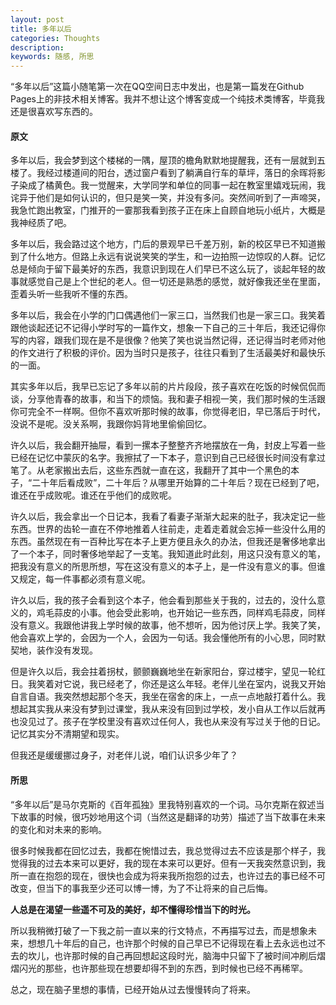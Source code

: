 ```yaml
---
layout: post
title: 多年以后
categories: Thoughts
description: 
keywords: 随感, 所思
---
```


“多年以后”这篇小随笔第一次在QQ空间日志中发出，也是第一篇发在Github Pages上的非技术相关博客。我并不想让这个博客变成一个纯技术类博客，毕竟我还是很喜欢写东西的。

<!--more-->

#### 原文

多年以后，我会梦到这个楼梯的一隅，屋顶的檐角默默地提醒我，还有一层就到五楼了。我经过楼道间的阳台，透过窗户看到了躺满自行车的草坪，落日的余晖将影子染成了橘黄色。我一觉醒来，大学同学和单位的同事一起在教室里嬉戏玩闹，我诧异于他们是如何认识的，但只是笑一笑，并没有多问。突然间听到了一声啼哭，我急忙跑出教室，门推开的一霎那我看到孩子正在床上自顾自地玩小纸片，大概是我神经质了吧。

多年以后，我会路过这个地方，门后的景观早已千差万别，新的校区早已不知道搬到了什么地方。但路上永远有说说笑笑的学生，和一边拍照一边惊叹的人群。记忆总是倾向于留下最美好的东西，我意识到现在人们早已不这么玩了，谈起年轻的故事就感觉自己是上个世纪的老人。但一切还是熟悉的感觉，就好像我还坐在里面，歪着头听一些我听不懂的东西。

多年以后，我会在小学的门口偶遇他们一家三口，当然我们也是一家三口。我笑着跟他谈起还记不记得小学时写的一篇作文，想象一下自己的三十年后，我还记得你写的内容，跟我们现在是不是很像？他笑了笑也说当然记得，还记得当时老师对他的作文进行了积极的评价。因为当时只是孩子，往往只看到了生活最美好和最快乐的一面。

其实多年以后，我早已忘记了多年以前的片片段段，孩子喜欢在吃饭的时候侃侃而谈，分享他青春的故事，和当下的烦恼。我和妻子相视一笑，我们那时候的生活跟你可完全不一样啊。但你不喜欢听那时候的故事，你觉得老旧，早已落后于时代，没说不是呢。没关系啊，我跟你妈背地里偷偷回忆。

许久以后，我会翻开抽屉，看到一摞本子整整齐齐地摆放在一角，封皮上写着一些已经在记忆中蒙灰的名字。我擦拭了一下本子，意识到自己已经很长时间没有拿过笔了。从老家搬出去后，这些东西就一直在这，我翻开了其中一个黑色的本子，“二十年后看成败”，二十年后？从哪里开始算的二十年后？现在已经到了吧，谁还在乎成败呢。谁还在乎他们的成败呢。

许久以后，我会拿出一个日记本，我看了看妻子渐渐大起来的肚子，我决定记一些东西。世界的齿轮一直在不停地推着人往前走，走着走着就会忘掉一些没什么用的东西。虽然现在有一百种比写在本子上更方便且永久的办法，但我还是奢侈地拿出了一个本子，同时奢侈地举起了一支笔。我知道此时此刻，用这只没有意义的笔，把我没有意义的所思所想，写在这没有意义的本子上，是一件没有意义的事。但谁又规定，每一件事都必须有意义呢。

许久以后，我的孩子会看到这个本子，他会看到那些关于我的，过去的，没什么意义的，鸡毛蒜皮的小事。他会受此影响，也开始记一些东西，同样鸡毛蒜皮，同样没有意义。我跟他讲我上学时候的故事，他不想听，因为他讨厌上学。我笑了笑，他会喜欢上学的，会因为一个人，会因为一句话。我会懂他所有的小心思，同时默契地，装作没有发现。

但是许久以后，我会拄着拐杖，颤颤巍巍地坐在新家阳台，穿过楼宇，望见一轮红日。我笑着对它说，我已经老了，你还是这么年轻。老伴儿坐在室内，说我又开始自言自语。我突然想起那个冬天，我坐在宿舍的床上，一点一点地敲打着什么。我想起其实我从来没有梦到过课堂，我从来没有回到过学校，发小自从工作以后就再也没见过了。孩子在学校里没有喜欢过任何人，我也从来没有写过关于他的日记。记忆其实分不清期望和现实。

但我还是缓缓挪过身子，对老伴儿说，咱们认识多少年了？

#### 所思

“多年以后”是马尔克斯的《百年孤独》里我特别喜欢的一个词。马尔克斯在叙述当下故事的时候，很巧妙地用这个词（当然这是翻译的功劳）描述了当下故事在未来的变化和对未来的影响。

很多时候我都在回忆过去，我都在惋惜过去，我总觉得过去不应该是那个样子，我觉得我的过去本来可以更好，我的现在本来可以更好。但有一天我突然意识到，我所一直在抱怨的现在，很快也会成为将来我所抱怨的过去，也许过去的事已经不可改变，但当下的事我至少还可以博一博，为了不让将来的自己后悔。

**人总是在渴望一些遥不可及的美好，却不懂得珍惜当下的时光。**

所以我稍微打破了一下我之前一直以来的行文特点，不再描写过去，而是想象未来，想想几十年后的自己，也许那个时候的自己早已不记得现在看上去永远也过不去的坎儿，也许那时候的自己再回想起这段时光，脑海中只留下了被时间冲刷后熠熠闪光的那些，也许那些现在想要却得不到的东西，到时候也已经不再稀罕。

总之，现在脑子里想的事情，已经开始从过去慢慢转向了将来。
